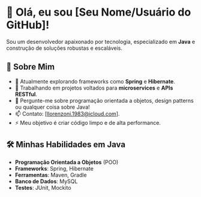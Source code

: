 # 👋 Olá, eu sou [Seu Nome/Usuário do GitHub]!

Sou um desenvolvedor apaixonado por tecnologia, especializado em **Java** e construção de soluções robustas e escaláveis.

## 🚀 Sobre Mim

- 🌱 Atualmente explorando frameworks como **Spring** e **Hibernate**.
- 🔭 Trabalhando em projetos voltados para **microservices** e **APIs RESTful**.
- 💬 Pergunte-me sobre programação orientada a objetos, design patterns ou qualquer coisa sobre Java!
- 📫 Contato: [llorenzoni.1983@icloud.com].
- ⚡ Meu objetivo é criar código limpo e de alta performance.

## 🛠️ Minhas Habilidades em Java

- **Programação Orientada a Objetos** (POO)
- **Frameworks**: Spring, Hibernate
- **Ferramentas**: Maven, Gradle
- **Banco de Dados**: MySQL
- **Testes**: JUnit, Mockito

